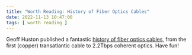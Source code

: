 ```yaml
---
title: "Worth Reading: History of Fiber Optics Cables"
date: 2022-11-13 10:47:00
tags: [ worth reading ]
---
```

Geoff Huston published a fantastic [history of fiber optics cables](https://www.potaroo.net/ispcol/2022-11/optics.html), from the first (copper) transatlantic cable to 2.2Tbps coherent optics. Have fun!
